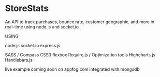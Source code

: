StoreStats
==========

An API to track purchases, bounce rate, customer geographic, and more in real-time using node.js and socket.io

USING:

node.js
socket.io
express.js

SASS / Compass
CSS3 flexbox
Require.js / Optimization tools
Highcharts.js
Handlebars.js

live example coming soon on appfog.com integrated with mongodb 

